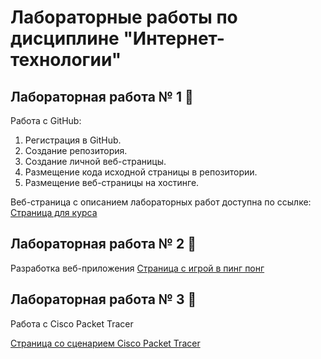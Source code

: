 # Лабораторные работы по дисциплине "Интернет-технологии"
## Лабораторная работа № 1 :green_book:

Работа с GitHub:

1. Регистрация в GitHub.
2. Создание репозитория.
3. Создание личной веб-страницы.
4. Размещение кода исходной страницы в репозитории.
5. Размещение веб-страницы на хостинге.

Веб-страница с описанием лабораторных работ доступна по ссылке: [Страница для курса](https://vlad777442.github.io/inet "Page")

## Лабораторная работа № 2 :closed_book:

Разработка веб-приложения [Страница с игрой в пинг понг](https://github.com/vlad777442/ping-pong-game "Page")

## Лабораторная работа № 3 :closed_book:

Работа с Cisco Packet Tracer

[Страница со сценарием Cisco Packet Tracer](https://vlad777442.github.io/inet "Page")
